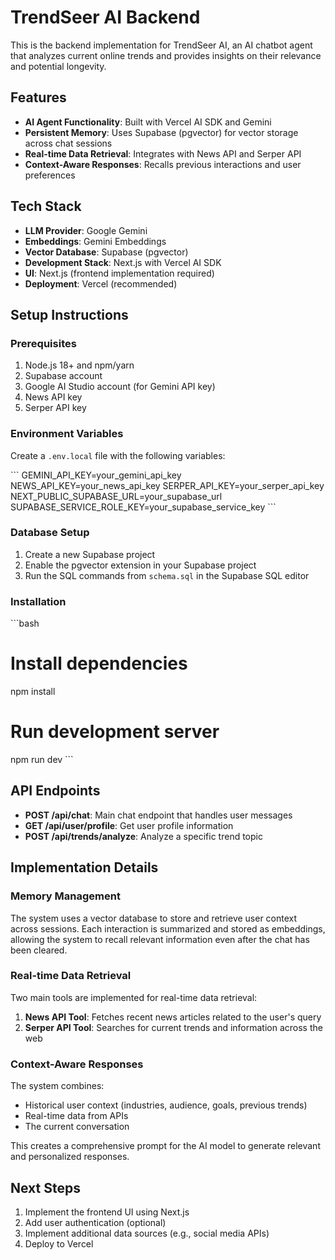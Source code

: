 # TrendSeer AI Backend

This is the backend implementation for TrendSeer AI, an AI chatbot agent that analyzes current online trends and provides insights on their relevance and potential longevity.

## Features

- **AI Agent Functionality**: Built with Vercel AI SDK and Gemini
- **Persistent Memory**: Uses Supabase (pgvector) for vector storage across chat sessions
- **Real-time Data Retrieval**: Integrates with News API and Serper API
- **Context-Aware Responses**: Recalls previous interactions and user preferences

## Tech Stack

- **LLM Provider**: Google Gemini
- **Embeddings**: Gemini Embeddings
- **Vector Database**: Supabase (pgvector)
- **Development Stack**: Next.js with Vercel AI SDK
- **UI**: Next.js (frontend implementation required)
- **Deployment**: Vercel (recommended)

## Setup Instructions

### Prerequisites

1. Node.js 18+ and npm/yarn
2. Supabase account
3. Google AI Studio account (for Gemini API key)
4. News API key
5. Serper API key

### Environment Variables

Create a `.env.local` file with the following variables:

\`\`\`
GEMINI_API_KEY=your_gemini_api_key
NEWS_API_KEY=your_news_api_key
SERPER_API_KEY=your_serper_api_key
NEXT_PUBLIC_SUPABASE_URL=your_supabase_url
SUPABASE_SERVICE_ROLE_KEY=your_supabase_service_key
\`\`\`

### Database Setup

1. Create a new Supabase project
2. Enable the pgvector extension in your Supabase project
3. Run the SQL commands from `schema.sql` in the Supabase SQL editor

### Installation

\`\`\`bash
# Install dependencies
npm install

# Run development server
npm run dev
\`\`\`

## API Endpoints

- **POST /api/chat**: Main chat endpoint that handles user messages
- **GET /api/user/profile**: Get user profile information
- **POST /api/trends/analyze**: Analyze a specific trend topic

## Implementation Details

### Memory Management

The system uses a vector database to store and retrieve user context across sessions. Each interaction is summarized and stored as embeddings, allowing the system to recall relevant information even after the chat has been cleared.

### Real-time Data Retrieval

Two main tools are implemented for real-time data retrieval:
1. **News API Tool**: Fetches recent news articles related to the user's query
2. **Serper API Tool**: Searches for current trends and information across the web

### Context-Aware Responses

The system combines:
- Historical user context (industries, audience, goals, previous trends)
- Real-time data from APIs
- The current conversation

This creates a comprehensive prompt for the AI model to generate relevant and personalized responses.

## Next Steps

1. Implement the frontend UI using Next.js
2. Add user authentication (optional)
3. Implement additional data sources (e.g., social media APIs)
4. Deploy to Vercel
